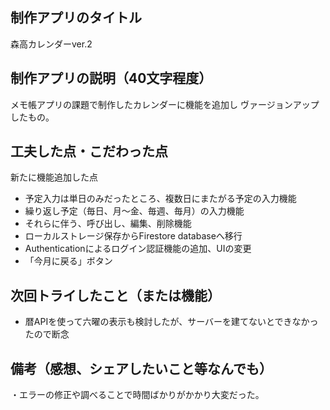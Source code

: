 ## 制作アプリのタイトル
森高カレンダーver.2

## 制作アプリの説明（40文字程度）
メモ帳アプリの課題で制作したカレンダーに機能を追加し
ヴァージョンアップしたもの。

## 工夫した点・こだわった点
新たに機能追加した点
- 予定入力は単日のみだったところ、複数日にまたがる予定の入力機能
- 繰り返し予定（毎日、月〜金、毎週、毎月）の入力機能
- それらに伴う、呼び出し、編集、削除機能
- ローカルストレージ保存からFirestore databaseへ移行
- Authenticationによるログイン認証機能の追加、UIの変更
- 「今月に戻る」ボタン

## 次回トライしたこと（または機能）
- 暦APIを使って六曜の表示も検討したが、サーバーを建てないとできなかったので断念

## 備考（感想、シェアしたいこと等なんでも）
・エラーの修正や調べることで時間ばかりがかかり大変だった。